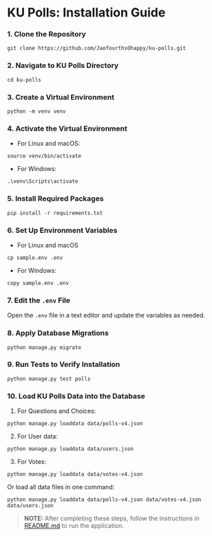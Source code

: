 # KU Polls: Installation Guide

### 1. Clone the Repository
``` 
git clone https://github.com/JaofourthsOhappy/ku-polls.git
```
### 2. Navigate to KU Polls Directory
``` 
cd ku-polls
```
### 3. Create a Virtual Environment
``` 
python -m venv venv
```
### 4. Activate the Virtual Environment
* For Linux and macOS:
```
source venv/bin/activate
```
* For Windows:
```
.\venv\Scripts\activate
```
### 5. Install Required Packages
```
pip install -r requirements.txt
```
### 6. Set Up Environment Variables
* For Linux and macOS
```
cp sample.env .env
```
* For Windows:
```
copy sample.env .env
```
### 7. Edit the ```.env``` File 
Open the ```.env``` file in a text editor and update the variables as needed.
### 8. Apply Database Migrations
```
python manage.py migrate
```
### 9. Run Tests to Verify Installation
```
python manage.py test polls
```
### 10. Load KU Polls Data into the Database
1. For Questions and Choices:
```
python manage.py loaddata data/polls-v4.json
```
2. For User data:
```
python manage.py loaddata data/users.json
```
3. For Votes:
```
python manage.py loaddata data/votes-v4.json
```
Or load all data files in one command:
```
python manage.py loaddata data/polls-v4.json data/votes-v4.json data/users.json
```
> **NOTE:** After completing these steps, follow the instructions in [README.md](README.md) to run the application.